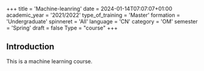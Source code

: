 +++
title = 'Machine-leanring'
date = 2024-01-14T07:07:07+01:00
academic_year = '2021/2022'
type_of_training = 'Master'
formation = 'Undergraduate'
spinneret = 'All'
language = 'CN'
category = 'OM'
semester = 'Spring'
draft = false
Type = "course"
+++
## Introduction

This is a machine learning course.